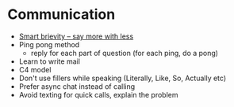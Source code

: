 # Communication

- [Smart brievity – say more with less](https://proposal.illinois.edu/files/2023/12/Smart-Brevity.pdf)
- Ping pong method
  - reply for each part of question (for each ping, do a pong)
- Learn to write mail
- C4 model
- Don't use fillers while speaking (Literally, Like, So, Actually etc)
- Prefer async chat instead of calling
- Avoid texting for quick calls, explain the problem
